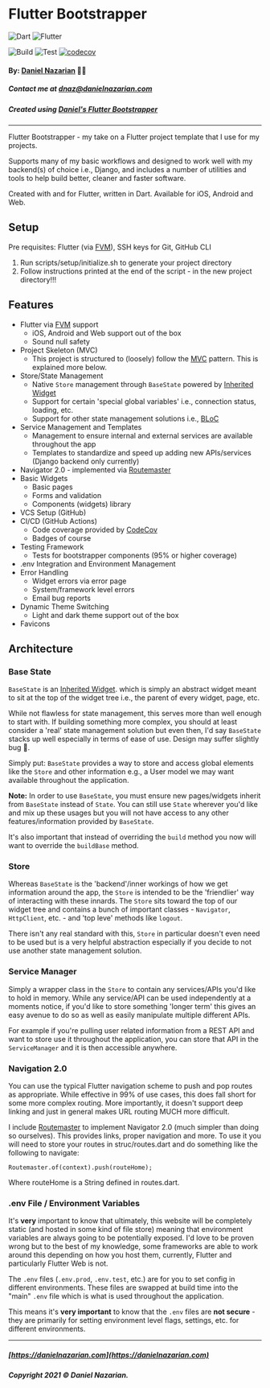 # Flutter Bootstrapper
![Dart](https://img.shields.io/badge/dart-%230175C2.svg?style=for-the-badge&logo=dart&logoColor=white)
![Flutter](https://img.shields.io/badge/Flutter-%2302569B.svg?style=for-the-badge&logo=Flutter&logoColor=white)

![Build](https://github.com/Dan-Incorporated/samsshack/actions/workflows/build.yml/badge.svg)
![Test](https://github.com/Dan-Incorporated/samsshack/actions/workflows/test.yml/badge.svg)
[![codecov](https://codecov.io/gh/Dan-Incorporated/samsshack/branch/master/graph/badge.svg?token=837V3AMFT6)](https://codecov.io/gh/Dan-Incorporated/samsshack)

#### By: [Daniel Nazarian](https://danielnazarian) 🐧👹
##### Contact me at <dnaz@danielnazarian.com>
##### Created using [Daniel's Flutter Bootstrapper](https://github.com/dan1229/samsshack)

-------------------------------------------------------

Flutter Bootstrapper - my take on a Flutter project template that I use for my projects.

Supports many of my basic workflows and designed to work well with my backend(s) of choice i.e.,
Django, and includes a number of utilities and tools to help build better, cleaner and faster
software.

Created with and for Flutter, written in Dart. Available for iOS, Android and Web.

## Setup
Pre requisites: Flutter (via [FVM](https://github.com/leoafarias/fvm)), SSH keys for Git, GitHub CLI
1. Run scripts/setup/initialize.sh to generate your project directory
2. Follow instructions printed at the end of the script - in the new project directory!!!




## Features
- Flutter via [FVM](https://github.com/leoafarias/fvm) support
  - iOS, Android and Web support out of the box
  - Sound null safety
- Project Skeleton (MVC)
  - This project is structured to (loosely) follow the [MVC](https://www.guru99.com/mvc-tutorial.html) pattern.
    This is explained more below.
- Store/State Management
  - Native `Store` management through `BaseState` powered by [Inherited Widget](https://api.flutter.dev/flutter/widgets/InheritedWidget-class.html)
  - Support for certain 'special global variables' i.e., connection status, loading, etc.
  - Support for other state management solutions i.e., [BLoC](https://pub.dev/packages/flutter_bloc)
- Service Management and Templates
  - Management to ensure internal and external services are available throughout the app
  - Templates to standardize and speed up adding new APIs/services (Django backend only currently)
- Navigator 2.0 - implemented via [Routemaster](https://pub.dev/packages/routemaster)
- Basic Widgets
  - Basic pages
  - Forms and validation
  - Components (widgets) library
- VCS Setup (GitHub)
- CI/CD (GitHub Actions)
    - Code coverage provided by [CodeCov](https://app.codecov.io/gh)
    - Badges of course
- Testing Framework
  - Tests for bootstrapper components (95% or higher coverage)
- .env Integration and Environment Management
- Error Handling
    - Widget errors via error page
    - System/framework level errors
    - Email bug reports
- Dynamic Theme Switching
    - Light and dark theme support out of the box
- Favicons




## Architecture

### Base State
`BaseState` is
an [Inherited Widget](https://api.flutter.dev/flutter/widgets/InheritedWidget-class.html). which is
simply an abstract widget meant to sit at the top of the widget tree i.e., the parent of every
widget, page, etc.

While not flawless for state management, this serves more than well enough to start with. If
building something more complex, you should at least consider a 'real' state management solution but
even then, I'd say `BaseState` stacks up well especially in terms of ease of use. Design may suffer
slightly bug 🤷‍.

Simply put: `BaseState` provides a way to store and access global elements like the `Store` and
other information e.g., a User model we may want available throughout the application.

**Note:** In order to use `BaseState`, you must ensure new pages/widgets inherit from `BaseState` instead of `State`.
You can still use `State` wherever you'd like and mix up these usages but you will not have access to any
other features/information provided by `BaseState`.

It's also important that instead of overriding the `build` method you now will want to override the `buildBase` method.


### Store
Whereas `BaseState` is the 'backend'/inner workings of how we get information around the app, the `Store` is intended to be the
'friendlier' way of interacting with these innards. The `Store` sits toward the top of our widget tree and contains a bunch of
important classes - `Navigator`, `HttpClient`, etc. - and 'top leve' methods like `logout`.

There isn't any real standard with this, `Store` in particular doesn't even need to be used but is a very helpful abstraction
especially if you decide to not use another state management solution.


### Service Manager
Simply a wrapper class in the `Store` to contain any services/APIs you'd like to hold in memory. While any service/API
can be used independently at a moments notice, if you'd like to store something 'longer term' this gives an easy
avenue to do so as well as easily manipulate multiple different APIs.

For example if you're pulling user related information from a REST API and want to store use it throughout
the application, you can store that API in the `ServiceManager` and it is then accessible anywhere.


### Navigation 2.0
You can use the typical Flutter navigation scheme to push and pop routes as appropriate. While effective in 99% of use cases,
this does fall short for some more complex routing. More importantly, it doesn't support deep linking and just in general
makes URL routing MUCH more difficult.

I include [Routemaster](https://pub.dev/packages/routemaster) to implement Navigator 2.0 (much
simpler than doing so ourselves). This provides links, proper navigation and more. To use it you
will need to store your routes in struc/routes.dart and do something like the following to navigate:

```
Routemaster.of(context).push(routeHome);
```

Where routeHome is a String defined in routes.dart.

### .env File / Environment Variables

It's **very** important to know that ultimately, this website will be completely static (and hosted
in some kind of file store) meaning that environment variables are always going to be potentially
exposed. I'd love to be proven wrong but to the best of my knowledge, some frameworks are able to
work around this depending on how you host them, currently, Flutter and particularly Flutter Web is
not.

The `.env` files (`.env.prod`, `.env.test`, etc.) are for you to set config in different
environments. These files are swapped at build time into the "main" `.env` file which is what is
used throughout the application.

This means it's **very important** to know that the `.env` files are **not secure** - they are
primarily for setting environment level flags, settings, etc. for different environments.

-------------------------------------------------------

##### [https://danielnazarian.com](https://danielnazarian.com)
##### Copyright 2021 © Daniel Nazarian.
